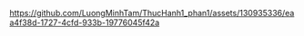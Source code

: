 https://github.com/LuongMinhTam/ThucHanh1_phan1/assets/130935336/eaa4f38d-1727-4cfd-933b-19776045f42a
